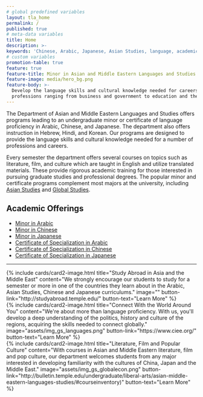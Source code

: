 ```yaml
---
# global predefined variables
layout: tla_home
permalink: /
published: true
# meta-data variables
title: Home
description: >-
keywords: 'Chinese, Arabic, Japanese, Asian Studies, language, academic offerings, major, minor, certificate'
# custom variables
promotion-table: true
feature: true
feature-title: Minor in Asian and Middle Eastern Languages and Studies
feature-image: media/hero_bg.png
feature-body: >-
  Develop the language skills and cultural knowledge needed for careers and
  professions ranging from business and government to education and the media.
---
```

The Department of Asian and Middle Eastern Languages and Studies offers programs leading to an undergraduate minor or certificate of language proficiency in Arabic, Chinese, and Japanese. The department also offers instruction in Hebrew, Hindi, and Korean. Our programs are designed to provide the language skills and cultural knowledge needed for a number of professions and careers.  

Every semester the department offers several courses on topics such as literature, film, and culture which are taught in English and utilize translated materials. These provide rigorous academic training for those interested in pursuing graduate studies and professional degrees. The popular minor and certificate programs complement most majors at the university, including [Asian Studies](https://www.cla.temple.edu/asian-studies/) and [Global Studies](https://www.cla.temple.edu/global-studies/).

## Academic Offerings

 - [Minor in Arabic](http://bulletin.temple.edu/undergraduate/liberal-arts/arabic/arabic-minor/)
 - [Minor in Chinese](http://bulletin.temple.edu/undergraduate/liberal-arts/chinese/minor-chinese/)
 - [Minor in Japanese](http://bulletin.temple.edu/undergraduate/liberal-arts/japanese/minor-japanese/)
 - [Certificate of Specialization in Arabic](http://bulletin.temple.edu/undergraduate/liberal-arts/certificate-programs/certificate-arabic/)
 - [Certificate of Specialization in Chinese](http://bulletin.temple.edu/undergraduate/liberal-arts/certificate-programs/certificate-chinese/)
 - [Certificate of Specialization in Japanese](http://bulletin.temple.edu/undergraduate/liberal-arts/certificate-programs/certificate-japanese/)
 
___

<div class="row row-wide">
<div class="col m12 l4">{% include cards/card2-image.html title="Study Abroad in Asia and the Middle East" content="We strongly encourage our students to study for a semester or more in one of the countries they learn about in the Arabic, Asian Studies, Chinese and Japanese curriculums." image="" button-link="http://studyabroad.temple.edu/" button-text="Learn More" %}</div>
<div class="col m12 l4">{% include cards/card2-image.html title="Connect With the World Around You" content="We're about more than language proficiency. With us, you'll develop a deep understanding of the politics, history and culture of the regions, acquiring the skills needed to connect globally." image="assets/img_gs_languages.png" button-link="https://www.ciee.org/" button-text="Learn More" %}</div>
<div class="col m12 l4">{% include cards/card2-image.html title="Literature, Film and Popular Culture" content="With courses in Asian and Middle Eastern literature, film and pop culture, our department welcomes students from any major interested in developing familiarity with the cultures of China, Japan and the Middle East." image="assets/img_gs_globalecon.png" button-link="http://bulletin.temple.edu/undergraduate/liberal-arts/asian-middle-eastern-languages-studies/#courseinventory)" button-text="Learn More" %}</div>
</div>
